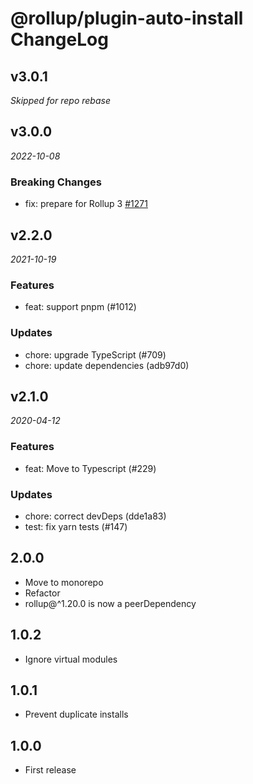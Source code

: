 # @rollup/plugin-auto-install ChangeLog

## v3.0.1

_Skipped for repo rebase_

## v3.0.0

_2022-10-08_

### Breaking Changes

- fix: prepare for Rollup 3 [#1271](https://github.com/rollup/plugins/pull/1271)

## v2.2.0

_2021-10-19_

### Features

- feat: support pnpm (#1012)

### Updates

- chore: upgrade TypeScript (#709)
- chore: update dependencies (adb97d0)

## v2.1.0

_2020-04-12_

### Features

- feat: Move to Typescript (#229)

### Updates

- chore: correct devDeps (dde1a83)
- test: fix yarn tests (#147)

## 2.0.0

- Move to monorepo
- Refactor
- rollup@^1.20.0 is now a peerDependency

## 1.0.2

- Ignore virtual modules

## 1.0.1

- Prevent duplicate installs

## 1.0.0

- First release

